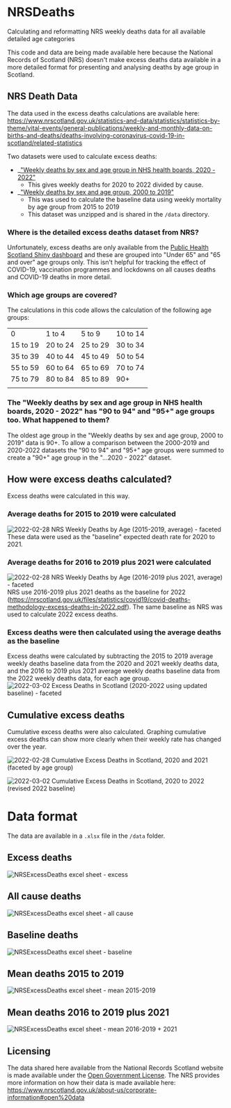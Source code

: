 # NRSDeaths
Calculating and reformatting NRS weekly deaths data for all available detailed age categories

This code and data are being made available here because the National Records of Scotland (NRS) doesn't make excess deaths data available in a more detailed format for presenting and analysing deaths by age group in Scotland.

## NRS Death Data
The data used in the excess deaths calculations are available here:
https://www.nrscotland.gov.uk/statistics-and-data/statistics/statistics-by-theme/vital-events/general-publications/weekly-and-monthly-data-on-births-and-deaths/deaths-involving-coronavirus-covid-19-in-scotland/related-statistics

Two datasets were used to calculate excess deaths:

* _["Weekly deaths by sex and age group in NHS health boards, 2020 - 2022"](https://www.nrscotland.gov.uk/files//statistics/covid19/weekly-deaths-by-sex-age-group-health-board-2020-2022.xlsx)
  * This gives weekly deaths for 2020 to 2022 divided by cause.
* _["Weekly deaths by sex and age group, 2000 to 2019"](https://www.nrscotland.gov.uk/files//statistics/covid19/weekly-deaths-by-sex-age-2000-2019.zip)
  * This was used to calculate the baseline data using weekly mortality by age group from 2015 to 2019
  * This dataset was unzipped and is shared in the `/data` directory. 

### Where is the detailed excess deaths dataset from NRS?
Unfortunately, excess deaths are only available from the [Public Health Scotland Shiny dashboard](https://scotland.shinyapps.io/phs-covid-wider-impact/) and these are grouped into "Under 65" and "65 and over" age groups only. This isn't helpful for tracking the effect of COVID-19, vaccination programmes and lockdowns on all causes deaths and COVID-19 deaths in more detail.

### Which age groups are covered?
The calculations in this code allows the calculation of the following age groups:

|   |   |   |   |
|---|---|---|---|
| 0 | 1 to 4 | 5 to 9 | 10 to 14|
| 15 to 19 | 20 to 24 | 25 to 29 | 30 to 34 |
| 35 to 39 | 40 to 44 | 45 to 49 | 50 to 54 |
| 55 to 59 | 60 to 64 | 65 to 69 | 70 to 74 |
| 75 to 79 | 80 to 84 | 85 to 89 | 90+ |
|   |   |   |   |

### The "Weekly deaths by sex and age group in NHS health boards, 2020 - 2022" has "90 to 94" and "95+" age groups too. What happened to them?

The oldest age group in the "Weekly deaths by sex and age group, 2000 to 2019" data is 90+. To allow a comparison between the 2000-2019 and 2020-2022 datasets the "90 to 94" and "95+" age groups were summed to create a "90+" age group in the "...2020 - 2022" dataset.

## How were excess deaths calculated?

Excess deaths were calculated in this way.

### Average deaths for 2015 to 2019 were calculated
![2022-02-28 NRS Weekly Deaths by Age (2015-2019, average) - faceted](https://user-images.githubusercontent.com/82215025/155989654-3646ec6f-2801-4ac6-b819-2edaf8cac687.png)
These data were used as the "baseline" expected death rate for 2020 to 2021.

### Average deaths for 2016 to 2019 plus 2021 were calculated
![2022-02-28 NRS Weekly Deaths by Age (2016-2019 plus 2021, average) - faceted](https://user-images.githubusercontent.com/82215025/156440945-077dd899-2b1d-408b-a1ac-222abf9ed1e1.png)
NRS use 2016-2019 plus 2021 deaths as the baseline for 2022 (https://nrscotland.gov.uk/files/statistics/covid19/covid-deaths-methodology-excess-deaths-in-2022.pdf). The same baseline as NRS was used to calculate 2022 excess deaths.

### Excess deaths were then calculated using the average deaths as the baseline

Excess deaths were calculated by subtracting the 2015 to 2019 average weekly deaths baseline data from the 2020 and 2021 weekly deaths data, and the 2016 to 2019 plus 2021 average weekly deaths baseline data from the 2022 weekly deaths data, for each age group.
![2022-03-02 Excess Deaths in Scotland (2020-2022 using updated baseline) - faceted](https://user-images.githubusercontent.com/82215025/156441332-835b5544-7e92-485a-a8a5-42be2f8080b3.png)

## Cumulative excess deaths 

Cumulative excess deaths were also calculated. Graphing cumulative excess deaths can show more clearly when their weekly rate has changed over the year.

![2022-02-28 Cumulative Excess Deaths in Scotland, 2020 and 2021 (faceted by age group)](https://user-images.githubusercontent.com/82215025/155989769-66797cea-424e-4694-bd1d-7fa3a8fe8aa0.png)

![2022-03-02 Cumulative Excess Deaths in Scotland, 2020 to 2022 (revised 2022 baseline)](https://user-images.githubusercontent.com/82215025/156439326-ddd857b9-c457-4cf3-bcb9-6497df1b08c4.png)

# Data format

The data are available in a `.xlsx` file in the `/data` folder.

## Excess deaths
![NRSExcessDeaths excel sheet - excess](https://user-images.githubusercontent.com/82215025/156439986-95dd178a-6ee2-41b8-94bc-d9dd5138d7b2.png)
## All cause deaths
![NRSExcessDeaths excel sheet - all cause](https://user-images.githubusercontent.com/82215025/156440016-360c119e-0458-4f1f-881c-c2400355379d.png)
## Baseline deaths
![NRSExcessDeaths excel sheet - baseline](https://user-images.githubusercontent.com/82215025/156440055-55f2ffec-8d94-48fc-9905-38f92a83fa68.png)
## Mean deaths 2015 to 2019
![NRSExcessDeaths excel sheet - mean 2015-2019](https://user-images.githubusercontent.com/82215025/156440077-691a6eb7-9da5-4cf6-8a1e-2c4220affa73.png)
## Mean deaths 2016 to 2019 plus 2021
![NRSExcessDeaths excel sheet - mean 2016-2019 + 2021](https://user-images.githubusercontent.com/82215025/156440107-913f2a59-73eb-4490-8366-40e901470891.png)

## Licensing

The data shared here available from the National Records Scotland website is made available under the [Open Government License](https://www.nationalarchives.gov.uk/doc/open-government-licence/version/3/). The NRS provides more information on how their data is made available here: https://www.nrscotland.gov.uk/about-us/corporate-information#open%20data



